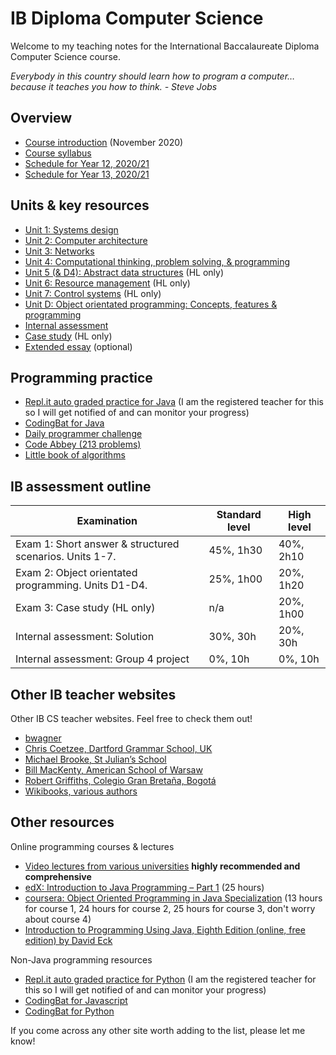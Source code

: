 # IB Diploma Computer Science

Welcome to my teaching notes for the International Baccalaureate Diploma Computer Science course.

*Everybody in this country should learn how to program a computer… because it teaches you how to think. - Steve Jobs*

## Overview

* [Course introduction](Computer_Science_introduction_(Nov2020).pdf) (November 2020)
* [Course syllabus](ib-syllabus-computer-science.pdf)
* [Schedule for Year 12, 2020/21](planner-2020-2021-y12.pdf)
* [Schedule for Year 13, 2020/21](planner-2020-2021-y13.pdf)

## Units & key resources

* [Unit 1: Systems design](unit-1)
* [Unit 2: Computer architecture](unit-2)
* [Unit 3: Networks](unit-3)
* [Unit 4: Computational thinking, problem solving, & programming](unit-4)
* [Unit 5 (& D4): Abstract data structures](unit-5) (HL only)
* [Unit 6: Resource management](unit-6) (HL only)
* [Unit 7: Control systems](unit-7) (HL only)
* [Unit D: Object orientated programming: Concepts, features & programming](unit-d)
* [Internal assessment](internal-assessment) 
* [Case study](case-study) (HL only)
* [Extended essay](extended-essay.md) (optional)

## Programming practice

* [Repl.it auto graded practice for Java](https://repl.it/data/classrooms/share/6eb69c6fa7b2d8c43a47961ca856c8af) (I am the registered teacher for this so I will get notified of and can monitor your progress)
* [CodingBat for Java](https://codingbat.com/java)
* [Daily programmer challenge](https://www.reddit.com/r/dailyprogrammer/)
* [Code Abbey (213 problems)](http://www.codeabbey.com/index/task_list)
* [Little book of algorithms](http://www.mrlaulearning.com/2019/04/LBOA.html)

## IB assessment outline

| Examination                                             | Standard level | High level |
| ------------------------------------------------------- | --------- | --------- |
| Exam 1: Short answer & structured scenarios. Units 1-7. | 45%, 1h30 | 40%, 2h10 |
| Exam 2: Object orientated programming. Units D1-D4.     | 25%, 1h00 | 20%, 1h20 |
| Exam 3: Case study (HL only)                            | n/a       | 20%, 1h00 |
| Internal assessment: Solution                           | 30%, 30h  | 20%, 30h  |
| Internal assessment: Group 4 project                    | 0%, 10h   | 0%, 10h   |

## Other IB teacher websites

Other IB CS teacher websites. Feel free to check them out!

* [bwagner](http://bwagner.org)
* [Chris Coetzee, Dartford Grammar School, UK](http://ib.compscihub.net/) 
* [Michael Brooke, St Julian’s School](http://www.emjbe.net/moodle/course/view.php?id=2)
* [Bill MacKenty, American School of Warsaw](https://computersciencewiki.org/)
* [Robert Griffiths, Colegio Gran Bretaña, Bogotá](https://ibcompsci.net/)
* [Wikibooks, various authors](https://en.wikibooks.org/wiki/IB/Group_4/Computer_Science)

## Other resources

Online programming courses & lectures

* [Video lectures from various universities](https://github.com/Developer-Y/cs-video-courses) **highly recommended and comprehensive**
* [edX: Introduction to Java Programming – Part 1](https://www.edx.org/course/introduction-to-java-programming-part-1-3) (25 hours)
* [coursera: Object Oriented Programming in Java Specialization](https://www.coursera.org/specializations/object-oriented-programming) (13 hours for course 1, 24 hours for course 2, 25 hours for course 3, don't worry about course 4)
* [Introduction to Programming Using Java, Eighth Edition (online, free edition) by David Eck](http://math.hws.edu/javanotes/)

Non-Java programming resources

* [Repl.it auto graded practice for Python](https://repl.it/data/classrooms/share/9d68c5288e184810f61b489d14ccfa54) (I am the registered teacher for this so I will get notified of and can monitor your progress)
* [CodingBat for Javascript](https://codingjs.pbaumgarten.com/)
* [CodingBat for Python](https://codingbat.com/python)

If you come across any other site worth adding to the list, please let me know!
